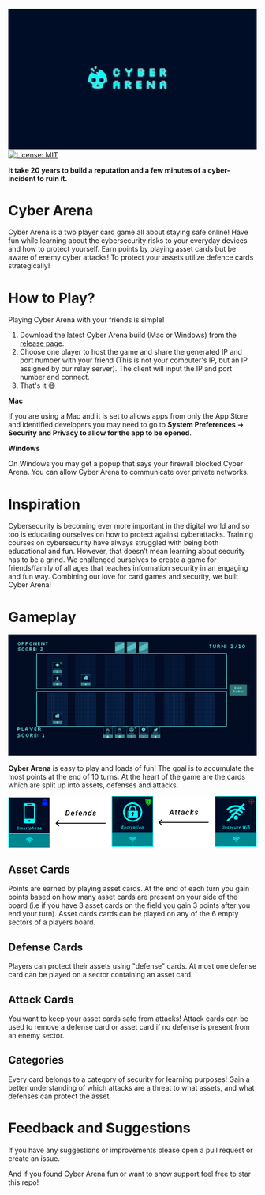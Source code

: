 ![Alt text](Images/cyber-arena-thumbnail.png?raw=true "Title")
[![License: MIT](https://img.shields.io/badge/License-MIT-brightgreen.svg)](LICENSE)

**It take 20 years to build a reputation and a few minutes of a cyber-incident to ruin it.**

# Cyber Arena
Cyber Arena is a two player card game all about staying safe online! Have fun while learning about the cybersecurity risks to your everyday devices and how to protect yourself. Earn points by playing asset cards but be aware of enemy cyber attacks! To protect your assets utilize defence cards strategically!

# How to Play?

Playing Cyber Arena with your friends is simple! 

1. Download the latest Cyber Arena build (Mac or Windows) from the [release page](https://github.com/jeffreysfllo24/SecureWorksHackathon2022/releases/tag/v1.0).
2. Choose one player to host the game and share the generated IP and port number with your friend (This is not your computer's IP, but an IP assigned by our relay server). The client will input the IP and port number and connect.
3. That's it :smile: 

**Mac**

If you are using a Mac and it is set to allows apps from only the App Store and identified developers you may need to go to **System Preferences -> Security and Privacy to allow for the app to be opened**.

**Windows**

On Windows you may get a popup that says your firewall blocked Cyber Arena. You can allow Cyber Arena to communicate over private networks.

# Inspiration
Cybersecurity is becoming ever more important in the digital world and so too is educating ourselves on how to protect against cyberattacks. Training courses on cybersecurity have always struggled with being both educational and fun. However, that doesn’t mean learning about security has to be a grind. We challenged ourselves to create a game for friends/family of all ages that teaches information security in an engaging and fun way. Combining our love for card games and security, we built Cyber Arena! 

# Gameplay
![Alt text](Images/gameplay-1.png?raw=true "Title")

**Cyber Arena** is easy to play and loads of fun! The goal is to accumulate the most points at the end of 10 turns. At the heart of the game are the cards which are split up into assets, defenses and attacks.


![Alt text](Images/card-logic.png?raw=true "Title")

## Asset Cards
Points are earned by playing asset cards. At the end of each turn you gain points based on how many asset cards are present on your side of the board (i.e if you have 3 asset cards on the field you gain 3 points after you end your turn). Asset cards cards can be played on any of the 6 empty sectors of a players board. 

## Defense Cards
Players can protect their assets using "defense" cards. At most one defense card can be played on a sector containing an asset card. 

## Attack Cards
You want to keep your asset cards safe from attacks! Attack cards can be used to remove a defense card or asset card if no defense is present from an enemy sector. 

## Categories
Every card belongs to a category of security for learning purposes! Gain a better understanding of which attacks are a threat to what assets, and what defenses can protect the asset.


# Feedback and Suggestions
If you have any suggestions or improvements please open a pull request or create an issue.

And if you found Cyber Arena fun or want to show support feel free to star this repo!



